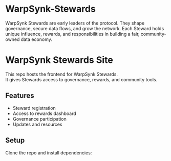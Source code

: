 # WarpSynk-Stewards
WarpSynk Stewards are early leaders of the protocol. They shape governance, secure data flows, and grow the network. Each Steward holds unique influence, rewards, and responsibilities in building a fair, community-owned data economy.
# WarpSynk Stewards Site

This repo hosts the frontend for WarpSynk Stewards.  
It gives Stewards access to governance, rewards, and community tools.  

## Features
- Steward registration
- Access to rewards dashboard
- Governance participation
- Updates and resources

## Setup
Clone the repo and install dependencies:
